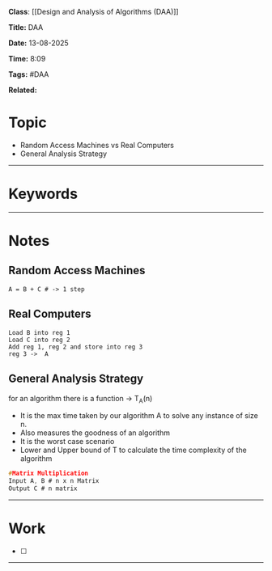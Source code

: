 **Class**: [[Design and Analysis of Algorithms (DAA)]]

**Title:** DAA

**Date:** 13-08-2025

**Time:** 8:09

**Tags:** #DAA 

**Related:** 
# Topic

- Random Access Machines vs Real Computers
- General Analysis Strategy

---
# Keywords



--- 
# Notes

## Random Access Machines
```
A = B + C # -> 1 step
```


## Real Computers
```
Load B into reg 1
Load C into reg 2
Add reg 1, reg 2 and store into reg 3
reg 3 ->  A
```

## General Analysis Strategy

for an algorithm there is a function -> T<sub>A</sub>(n) 
- It is the max time taken by our algorithm A to solve any instance of size n.
- Also measures the goodness of an algorithm
- It is the worst case scenario
- Lower and Upper bound of T to calculate the time complexity of the algorithm

```c
#Matrix Multiplication
Input A, B # n x n Matrix
Output C # n matrix


```



---
# Work

- [ ] 

---
